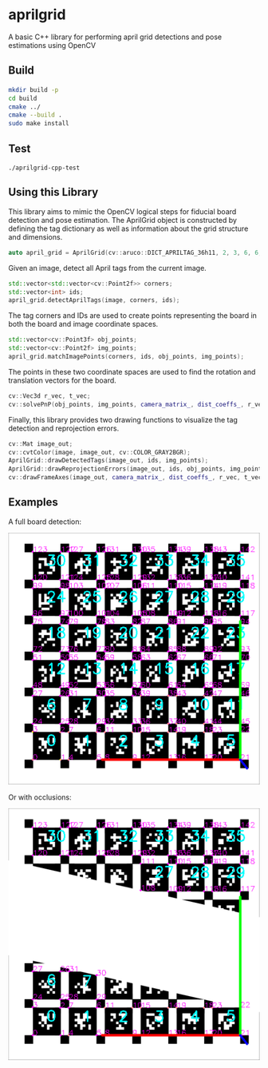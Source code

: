 # aprilgrid

A basic C++ library for performing april grid detections and pose estimations using OpenCV


## Build
```bash
mkdir build -p
cd build
cmake ../
cmake --build .
sudo make install
```


## Test
```
./aprilgrid-cpp-test
```


## Using this Library

This library aims to mimic the OpenCV logical steps for fiducial board detection and pose estimation. The AprilGrid object is constructed by defining the tag dictionary as well as information about the grid structure and dimensions.

```cpp
auto april_grid = AprilGrid(cv::aruco::DICT_APRILTAG_36h11, 2, 3, 6, 6, 0.1, 0);
```
Given an image, detect all April tags from the current image.

```cpp
std::vector<std::vector<cv::Point2f>> corners;
std::vector<int> ids;
april_grid.detectAprilTags(image, corners, ids);
```

The tag corners and IDs are used to create points representing the board in both the board and image coordinate spaces.

```cpp
std::vector<cv::Point3f> obj_points;
std::vector<cv::Point2f> img_points;
april_grid.matchImagePoints(corners, ids, obj_points, img_points);
```

The points in these two coordinate spaces are used to find the rotation and translation vectors for the board.

```cpp
cv::Vec3d r_vec, t_vec;
cv::solvePnP(obj_points, img_points, camera_matrix_, dist_coeffs_, r_vec, t_vec);
```

Finally, this library provides two drawing functions to visualize the tag detection and reprojection errors.

```cpp
cv::Mat image_out;
cv::cvtColor(image, image_out, cv::COLOR_GRAY2BGR);
AprilGrid::drawDetectedTags(image_out, ids, img_points);
AprilGrid::drawReprojectionErrors(image_out, ids, obj_points, img_points, r_vec, t_vec, camera_matrix_, dist_coeffs_);
cv::drawFrameAxes(image_out, camera_matrix_, dist_coeffs_, r_vec, t_vec, 5.0);
```


## Examples
A full board detection:

![](test/assets/aprilgrid_6x6_out.png)

Or with occlusions:

![](test/assets/aprilgrid_6x6_occluded_out.png)
